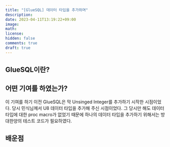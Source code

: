 ```yaml
---
title: "[GlueSQL] 데이터 타입을 추가하며"
description: 
date: 2023-04-11T13:19:22+09:00
image: 
math: 
license: 
hidden: false
comments: true
draft: true
---
```


## GlueSQL이란?

## 어떤 기여를 하였는가?

이 기여를 하기 이전 GlueSQL은 막 Unsinged Integer를 추가하기 시작한 시점이었다. 당시 민식님께서 U8 데이터 타입을 추가해 주신 시점이었다. 그 당시만 해도 데이터 타입에 대한 proc macro가 없었기 때문에 하나의 데이터 타입을 추가하기 위해서는 방대한양의 테스트 코드가 필요하였다.

## 배운점
